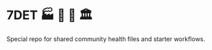 # 7DET :factory: :rocket: :suspension_railway: :classical_building:

Special repo for shared community health files and starter workflows.